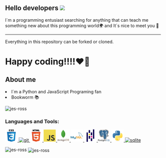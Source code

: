 
<h2> Hello developers <img src='https://images.emojiterra.com/google/noto-emoji/unicode-15/animated/1f44b.gif' width=30px></h2>
<p>I´m a programming entusiast searching for 
anything that can teach me something new about this programming world🌍
and It´s nice to meet you 🤗
</p>
<hr>
<p>Everything in this repository can be forked or cloned.</p>
<p aling-items=center><h1>Happy coding!!!!❤️‍🔥</h1></p>



<h2>About me</h2>

<p><li>I´m a Python and JavaScript Programing fan</li>
<li>Bookworm 📚</li></p>




<p align="left"> <img src="https://komarev.com/ghpvc/?username=jes-ross&label=Profile%20views&color=0e75b6&style=flat" alt="jes-ross" /> </p>




<p align="left">
</p>

<h3 align="left">Languages and Tools:</h3>

<p align="left"> <a href="https://www.w3schools.com/css/" target="_blank" rel="noreferrer"> <img src="https://raw.githubusercontent.com/devicons/devicon/master/icons/css3/css3-original-wordmark.svg" alt="css3" width="40" height="40"/> </a> <a href="https://git-scm.com/" target="_blank" rel="noreferrer"> <img src="https://www.vectorlogo.zone/logos/git-scm/git-scm-icon.svg" alt="git" width="40" height="40"/> </a> <a href="https://www.w3.org/html/" target="_blank" rel="noreferrer"> <img src="https://raw.githubusercontent.com/devicons/devicon/master/icons/html5/html5-original-wordmark.svg" alt="html5" width="40" height="40"/> </a> <a href="https://developer.mozilla.org/en-US/docs/Web/JavaScript" target="_blank" rel="noreferrer"> <img src="https://raw.githubusercontent.com/devicons/devicon/master/icons/javascript/javascript-original.svg" alt="javascript" width="40" height="40"/> </a> <a href="https://www.mongodb.com/" target="_blank" rel="noreferrer"> <img src="https://raw.githubusercontent.com/devicons/devicon/master/icons/mongodb/mongodb-original-wordmark.svg" alt="mongodb" width="40" height="40"/> </a> <a href="https://www.mysql.com/" target="_blank" rel="noreferrer"> <img src="https://raw.githubusercontent.com/devicons/devicon/master/icons/mysql/mysql-original-wordmark.svg" alt="mysql" width="40" height="40"/> </a> <a href="https://pandas.pydata.org/" target="_blank" rel="noreferrer"> <img src="https://raw.githubusercontent.com/devicons/devicon/2ae2a900d2f041da66e950e4d48052658d850630/icons/pandas/pandas-original.svg" alt="pandas" width="40" height="40"/> </a> <a href="https://www.postgresql.org" target="_blank" rel="noreferrer"> <img src="https://raw.githubusercontent.com/devicons/devicon/master/icons/postgresql/postgresql-original-wordmark.svg" alt="postgresql" width="40" height="40"/> </a> <a href="https://www.python.org" target="_blank" rel="noreferrer"> <img src="https://raw.githubusercontent.com/devicons/devicon/master/icons/python/python-original.svg" alt="python" width="40" height="40"/> </a>  <a href="https://www.sqlite.org/" target="_blank" rel="noreferrer"> <img src="https://www.vectorlogo.zone/logos/sqlite/sqlite-icon.svg" alt="sqlite" width="60" height="40"/> </a> </p>









<p><img align="left" src="https://github-readme-stats.vercel.app/api/top-langs?username=jes-ross&show_icons=true&locale=en&layout=compact" alt="jes-ross" /></p>

<p>&nbsp;<img align="center" src="https://github-readme-stats.vercel.app/api?username=jes-ross&show_icons=true&locale=en" alt="jes-ross" /></p>





